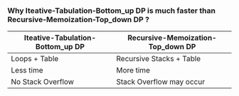 ### Why Iteative-Tabulation-Bottom_up DP is much faster than Recursive-Memoization-Top_down DP ? 



Iteative-Tabulation-Bottom_up DP  | Recursive-Memoization-Top_down DP    
----------------------------------|-----------------------------------
  Loops + Table  | Recursive Stacks + Table 
Less time | More time
No Stack Overflow | Stack Overflow may occur
